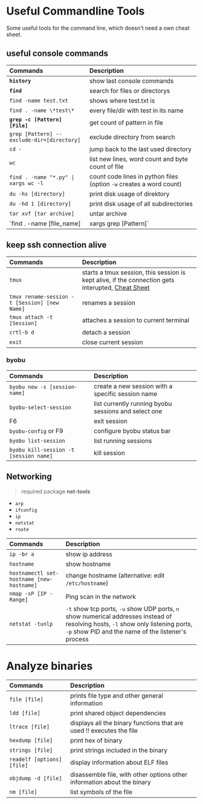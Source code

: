 # Useful Commandline Tools

Some useful tools for the command line, which doesn't need a own cheat sheet.

## useful console commands

Commands                                  | Description
:---                                      | :---
**`history`**                             | show last console commands
**`find`**                                | search for files or directorys
`find -name test.txt`                     | shows where test.txt is
`find . -name \*test\*`                   | every file/dir with test in its name
**`grep -c [Pattern] [File]`**            | get count of pattern in file
`grep [Pattern] --exclude-dir=[directory]` | exclude directory from search
`cd -`                                    | jump back to the last used directory
`wc`                                      | list new lines, word count and byte count of file
`find . -name "*.py" \| xargs wc -l`       | count code lines in python files (option `-w` creates a word count)
`du -hs [directory]`                      | print disk usage of direktory
`du -hd 1 [directory]`                    | print disk usage of all subdirectories
`tar xvf [tar archive]`                   | untar archive
`find . -name [file_name] | xargs grep [Pattern]`| search in files with specific name

## keep ssh connection alive

Commands                                    | Description
:---                                        | :---
`tmux`                                      | starts a tmux session, this session is kept alive, if the connection gets interupted, [Cheat Sheet](https://tmuxcheatsheet.com)
`tmux rename-session -t [Session] [new Name]` | renames a session
`tmux attach -t [Session]`                  | attaches a session to current terminal
`crtl-b d`                                  | detach a session
`exit`                                      | close current session

### byobu

Commands                                    | Description
:---                                        | :---
`byobu new -s [session-name]`               | create a new session with a specific session name
`byobu-select-session`                      | list currently running byobu sessions and select one
F6                                          | exit session
`byobu-config` or F9                        | configure byobu status bar
`byobu list-session`                        | list running sessions
`byobu kill-session -t [session name]`      | kill session


## Networking

> required package **net-tools**

- `arp`
- `ifconfig`
- `ip`
- `netstat`
- `route`

Commands                                    | Description
:---                                        | :---
`ip -br a`                                  | show ip address
`hostname`                                  | show hostname
`hostnamectl set-hostname [new-hostname]`   | change hostname (alternative: edit `/etc/hostname`)
`nmap -sP [IP - Range]`                     | Ping scan in the network
`netstat -tunlp` | `-t` show tcp ports, `-u` show UDP ports, `n` show numerical addresses instead of resolving hosts, `-l` show only listening ports, `-p` show PID and the name of the listener's process 


# Analyze binaries

Commands                                    | Description
:---                                        | :---
`file [file]`                               | prints file type and other general information
`ldd [file]`                                | print shared object dependencies
`ltrace [file]`                             | displays all the binary functions that are used !! executes the file
`hexdump [file]`                            | print hex of binary
`strings [file]`                            | print strings included in the binary
`readelf [options] [file]`                  | display information about ELF files
`objdump -d [file]`                         | disassemble file, with other options other information about the binary
`nm [file]`                                 | list symbols of the file
